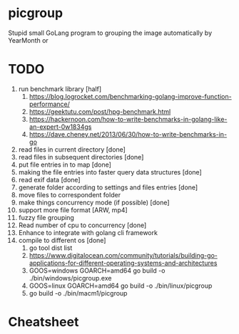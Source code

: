 # picgroup
Stupid small GoLang program to grouping the image automatically by YearMonth or 

# TODO
1. run benchmark library [half]
   1. https://blog.logrocket.com/benchmarking-golang-improve-function-performance/
   2. https://geektutu.com/post/hpg-benchmark.html
   3. https://hackernoon.com/how-to-write-benchmarks-in-golang-like-an-expert-0w1834gs
   4. https://dave.cheney.net/2013/06/30/how-to-write-benchmarks-in-go
2. read files in current directory [done]
3. read files in subsequent directories [done]
4. put file entries in to map [done]
5. making the file entries into faster query data structures [done]
6. read exif data [done]
7. generate folder according to settings and files entries [done]
8. move files to correspondent folder 
9. make things concurrency mode (if possible) [done]
10. support more file format [ARW, mp4]
11. fuzzy file grouping 
12. Read number of cpu to concurrency [done]
13. Enhance to integrate with golang cli framework
14. compile to different os [done]
    1. go tool dist list
    2. https://www.digitalocean.com/community/tutorials/building-go-applications-for-different-operating-systems-and-architectures
    3. GOOS=windows GOARCH=amd64 go build -o ./bin/windows/picgroup.exe
    4. GOOS=linux GOARCH=amd64 go build -o ./bin/linux/picgroup
    5. go build -o ./bin/macm1/picgroup


# Cheatsheet
